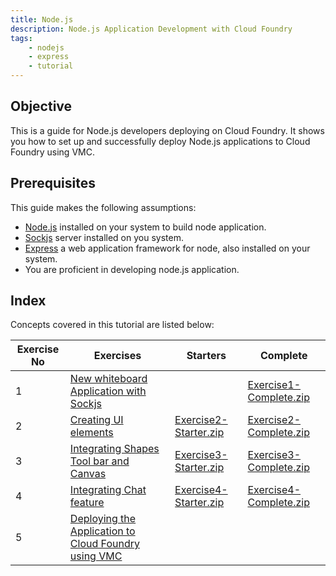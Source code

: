 ```yaml
---
title: Node.js
description: Node.js Application Development with Cloud Foundry
tags:
    - nodejs
    - express
    - tutorial
---
```


## Objective

This is a guide for Node.js developers deploying on Cloud Foundry. It shows you how to set up and successfully deploy Node.js applications to Cloud Foundry using VMC.

## Prerequisites

This guide makes the following assumptions:

+ [Node.js](http://howtonode.org/how-to-install-nodejs) installed on your system to build node application.
+ [Sockjs](https://github.com/sockjs/sockjs-node) server installed on you system.
+ [Express](http://expressjs.com/) a web application framework for node, also installed on your system.
+ You are proficient in developing node.js application.

## Index
Concepts covered in this tutorial are listed below:

<table class="std">
<thead>
 <tr>
   <th>Exercise No</th>
   <th>Exercises</th>
   <th>Starters</th>
   <th>Complete</th>
 </tr>
</thead>
<tbody>
<tr>
  <td>1</td>
  <td><a href="/frameworks/nodejs/nodejs-tutorial/step01-developing-nodejs-app.html">New whiteboard Application with Sockjs</a></td>
  <td></td>
  <td><a href="/nodejs-code/whiteboard/Exercise1-Complete.zip">Exercise1-Complete.zip</a></td>
</tr>
<tr>
  <td>2</td>
  <td><a href="/frameworks/nodejs/nodejs-tutorial/step02-creating-ui.html">Creating UI elements</a></td>
  <td><a href="/nodejs-code/whiteboard/Exercise2-Starter.zip">Exercise2-Starter.zip</a></td>
  <td><a href="/nodejs-code/whiteboard/Exercise2-Complete.zip">Exercise2-Complete.zip</a></td>
</tr>
<tr>
  <td>3</td>
  <td><a href="/frameworks/nodejs/nodejs-tutorial/step03-integrating-shapes-canvas.html">Integrating Shapes Tool bar and Canvas</a></td>
  <td><a href="/nodejs-code/whiteboard/Exercise3-Starter.zip">Exercise3-Starter.zip</a></td>
  <td><a href="/nodejs-code/whiteboard/Exercise3-Complete.zip">Exercise3-Complete.zip</a></td>
</tr>
<tr>
  <td>4</td>
  <td><a href="/frameworks/nodejs/nodejs-tutorial/step04-integrating-chat.html">Integrating Chat feature</a></td>
  <td><a href="/nodejs-code/whiteboard/Exercise4-Starter.zip">Exercise4-Starter.zip</a></td>
  <td><a href="/nodejs-code/whiteboard/Exercise4-Complete.zip">Exercise4-Complete.zip</a></td>
</tr>
<tr>
  <td>5</td>
  <td><a href="/frameworks/nodejs/nodejs-tutorial/deploying-whiteboardapp.html">Deploying the Application to Cloud Foundry using VMC</a></td>
  <td></td>
  <td></td>
</tr>
</tbody>
</table>

